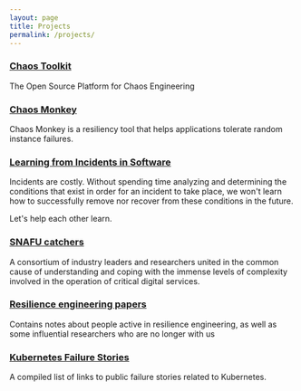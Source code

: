 ```yaml
---
layout: page
title: Projects
permalink: /projects/
---
```


### [Chaos Toolkit](https://github.com/chaostoolkit)
The Open Source Platform for Chaos Engineering

### [Chaos Monkey](https://github.com/Netflix/chaosmonkey)
Chaos Monkey is a resiliency tool that helps applications tolerate random instance failures.

### [Learning from Incidents in Software](https://www.learningfromincidents.io/)
Incidents are costly. Without spending time analyzing and determining the conditions that exist in order for an
incident to take place, we won't learn how to successfully remove nor recover from these conditions in the future.

Let's help each other learn.

### [SNAFU catchers ](https://www.snafucatchers.com/)
A consortium of industry leaders and researchers united in the common cause of understanding and coping with the
immense levels of complexity involved in the operation of critical digital services.

### [Resilience engineering papers](https://github.com/lorin/resilience-engineering)
Contains notes about people active in resilience engineering, as well as
some influential researchers who are no longer with us


### [Kubernetes Failure Stories](https://github.com/hjacobs/kubernetes-failure-stories)
A compiled list of links to public failure stories related to Kubernetes.
